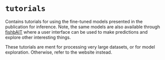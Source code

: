 # `tutorials`
Contains tutorials for using the fine-tuned models presented in the publication for inference. Note, the same models are also available through [fishbAIT](https://fishbait.streamlit.app/) where a user interface can be used to make predictions and explore other interesting things. 

These tutorials are ment for processing very large datasets, or for model exploration. Otherwise, refer to the website instead. 